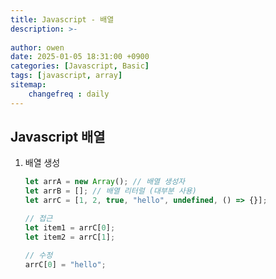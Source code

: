 ```yaml
---
title: Javascript - 배열
description: >-
  
author: owen
date: 2025-01-05 18:31:00 +0900
categories: [Javascript, Basic]
tags: [javascript, array]
sitemap: 
    changefreq : daily
---
```


## Javascript 배열
1. 배열 생성

   ```javascript
   let arrA = new Array(); // 배열 생성자
   let arrB = []; // 배열 리터럴 (대부분 사용)
   let arrC = [1, 2, true, "hello", undefined, () => {}];

   // 접근
   let item1 = arrC[0];
   let item2 = arrC[1];

   // 수정
   arrC[0] = "hello";
   ```